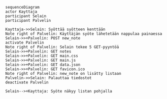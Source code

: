     sequenceDiagram
    actor Kayttaja
    participant Selain
    participant Palvelin

    Kayttaja->>Selain: Syöttää syötteen kenttään
    Note right of Palvelin: Käyttäjän syöte lähetetään nappulaa painaessa
    Selain->>+Palvelin: POST new_note
    activate Palvelin
    Note right of Palvelin: Selain tekee 5 GET-pyyntöä
    Selain->>+Palvelin: GET notes
    Selain->>+Palvelin: GET main.css
    Selain->>+Palvelin: GET main.js
    Selain->>+Palvelin: GET data.json
    Selain->>+Palvelin: GET favicon.ico
    Note right of Palvelin: new_note on lisätty listaan
    Palvelin->>Selain: Palauttaa tiedostot
    deactivate Palvelin

    Selain-->+Kayttaja: Syöte näkyy listan pohjalla
